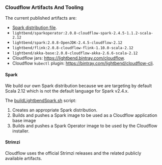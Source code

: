 ### Cloudflow Artifacts And Tooling

The current published artifacts are:

* [Spark distribution file](https://github.com/lightbend/spark/releases/download/2.4.5-lightbend/spark-2.4.5-bin-cloudflow-2.12.tgz).
* `lightbend/sparkoperator:2.0.8-cloudflow-spark-2.4.5-1.1.2-scala-2.12`
* `lightbend/spark:2.0.8-OpenJDK-2.4.5-cloudflow-2.12`
* `lightbend/flink:2.0.8-cloudflow-flink-1.10.0-scala-2.12`
* `lightbend/akka-base:2.0.8-cloudflow-akka-2.6.6-scala-2.12`
* Cloudflow jars: https://lightbend.bintray.com/cloudflow.
* Cloudflow `kubectl` plugin: https://bintray.com/lightbend/cloudflow-cli.

#### Spark

We build our own Spark distribution because we are targeting by default Scala 2.12 which is not the default language for Spark v2.4.x.

The [buildLightbendSpark.sh](multi-base-images/spark/buildLightbendSpark.sh) script:

1. Creates an appropriate Spark distribution. 
2. Builds and pushes a Spark image to be used as a Cloudflow application base image
3. Builds and pushes a Spark Operator image to be used by the Cloudflow installer.

#### Strimzi

Cloudflow uses the official Strimzi releases and the related publicly available artifacts.

